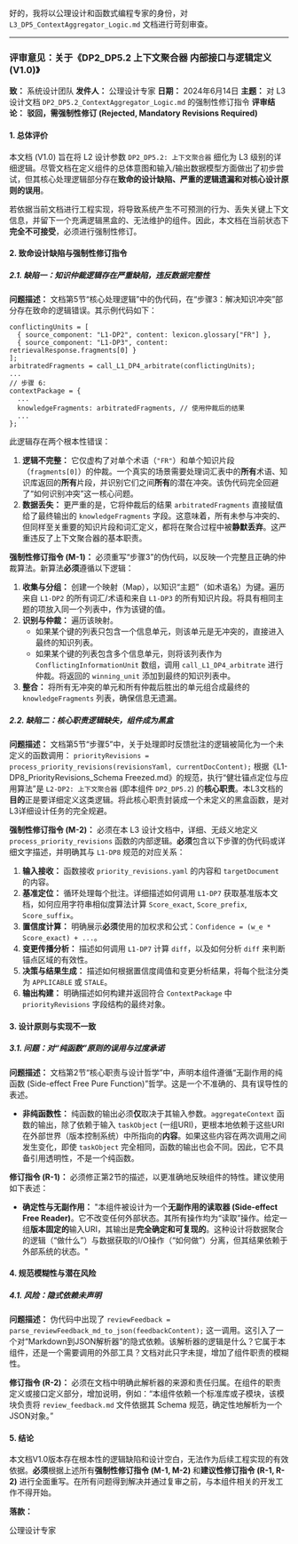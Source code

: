 好的，我将以公理设计和函数式编程专家的身份，对 `L3_DP5_ContextAggregator_Logic.md` 文档进行苛刻审查。

---

### **评审意见：关于《DP2_DP5.2 上下文聚合器 内部接口与逻辑定义 (V1.0)》**

**致：** 系统设计团队
**发件人：** 公理设计专家
**日期：** 2024年6月14日
**主题：** 对 L3 设计文档 `DP2_DP5.2_ContextAggregator_Logic.md` 的强制性修订指令
**评审结论：** **驳回，需强制性修订 (Rejected, Mandatory Revisions Required)**

#### **1. 总体评价**

本文档 (V1.0) 旨在将 L2 设计参数 `DP2_DP5.2: 上下文聚合器` 细化为 L3 级别的详细逻辑。尽管文档在定义组件的总体意图和输入/输出数据模型方面做出了初步尝试，但其核心处理逻辑部分存在**致命的设计缺陷、严重的逻辑遗漏和对核心设计原则的误用**。

若依据当前文档进行工程实现，将导致系统产生不可预测的行为、丢失关键上下文信息，并留下一个充满逻辑黑盒的、无法维护的组件。因此，本文档在当前状态下**完全不可接受**，必须进行强制性修订。

#### **2. 致命设计缺陷与强制性修订指令**

##### **2.1. 缺陷一：知识仲裁逻辑存在严重缺陷，违反数据完整性**

**问题描述：**
文档第5节“核心处理逻辑”中的伪代码，在“步骤3：解决知识冲突”部分存在致命的逻辑错误。其示例代码如下：
```
conflictingUnits = [
  { source_component: "L1-DP2", content: lexicon.glossary["FR"] },
  { source_component: "L1-DP3", content: retrievalResponse.fragments[0] }
];
arbitratedFragments = call_L1_DP4_arbitrate(conflictingUnits);
...
// 步骤 6:
contextPackage = {
  ...
  knowledgeFragments: arbitratedFragments, // 使用仲裁后的结果
  ...
};
```
此逻辑存在两个根本性错误：
1.  **逻辑不完整：** 它仅虚构了对单个术语（`"FR"`）和单个知识片段（`fragments[0]`）的仲裁。一个真实的场景需要处理词汇表中的**所有**术语、知识库返回的**所有**片段，并识别它们之间**所有**的潜在冲突。该伪代码完全回避了“如何识别冲突”这一核心问题。
2.  **数据丢失：** 更严重的是，它将仲裁后的结果 `arbitratedFragments` 直接赋值给了最终输出的 `knowledgeFragments` 字段。这意味着，所有未参与冲突的、但同样至关重要的知识片段和词汇定义，都将在聚合过程中被**静默丢弃**。这严重违反了上下文聚合器的基本职责。

**强制性修订指令 (M-1)：**
必须重写“步骤3”的伪代码，以反映一个完整且正确的仲裁算法。新算法**必须**遵循以下逻辑：
1.  **收集与分组：** 创建一个映射（Map），以知识“主题”（如术语名）为键。遍历来自 `L1-DP2` 的所有词汇/术语和来自 `L1-DP3` 的所有知识片段。将具有相同主题的项放入同一个列表中，作为该键的值。
2.  **识别与仲裁：** 遍历该映射。
    *   如果某个键的列表只包含一个信息单元，则该单元是无冲突的，直接进入最终的知识列表。
    *   如果某个键的列表包含多个信息单元，则将该列表作为 `ConflictingInformationUnit` 数组，调用 `call_L1_DP4_arbitrate` 进行仲裁。将返回的 `winning_unit` 添加到最终的知识列表中。
3.  **整合：** 将所有无冲突的单元和所有仲裁后胜出的单元组合成最终的 `knowledgeFragments` 列表，确保信息无遗漏。

##### **2.2. 缺陷二：核心职责逻辑缺失，组件成为黑盒**

**问题描述：**
文档第5节“步骤5”中，关于处理即时反馈批注的逻辑被简化为一个未定义的函数调用：
`priorityRevisions = process_priority_revisions(revisionsYaml, currentDocContent);`
根据《L1-DP8_PriorityRevisions_Schema Freezed.md》的规范，执行“健壮锚点定位与应用算法”是 `L2-DP2: 上下文聚合器` (即本组件 `DP2_DP5.2`) 的**核心职责**。本L3文档的**目的**正是要详细定义这类逻辑。将此核心职责封装成一个未定义的黑盒函数，是对L3详细设计任务的完全规避。

**强制性修订指令 (M-2)：**
必须在本 L3 设计文档中，详细、无歧义地定义 `process_priority_revisions` 函数的内部逻辑。**必须**包含以下步骤的伪代码或详细文字描述，并明确其与 `L1-DP8` 规范的对应关系：
1.  **输入接收：** 函数接收 `priority_revisions.yaml` 的内容和 `targetDocument` 的内容。
2.  **基准定位：** 循环处理每个批注。详细描述如何调用 `L1-DP7` 获取基准版本文档，如何应用字符串相似度算法计算 `Score_exact`, `Score_prefix`, `Score_suffix`。
3.  **置信度计算：** 明确展示**必须**使用的加权求和公式：`Confidence = (w_e * Score_exact) + ...`。
4.  **变更传播分析：** 描述如何调用 `L1-DP7` 计算 `diff`，以及如何分析 `diff` 来判断锚点区域的有效性。
5.  **决策与结果生成：** 描述如何根据置信度阈值和变更分析结果，将每个批注分类为 `APPLICABLE` 或 `STALE`。
6.  **输出构建：** 明确描述如何构建并返回符合 `ContextPackage` 中 `priorityRevisions` 字段结构的最终对象。

#### **3. 设计原则与实现不一致**

##### **3.1. 问题：对“纯函数”原则的误用与过度承诺**

**问题描述：**
文档第2节“核心职责与设计哲学”中，声明本组件遵循“无副作用的纯函数 (Side-effect Free Pure Function)”哲学。这是一个不准确的、具有误导性的表述。
*   **非纯函数性：** 纯函数的输出必须**仅**取决于其输入参数。`aggregateContext` 函数的输出，除了依赖于输入 `taskObject` (一组URI)，更根本地依赖于这些URI在外部世界（版本控制系统）中所指向的**内容**。如果这些内容在两次调用之间发生变化，即使 `taskObject` 完全相同，函数的输出也会不同。因此，它不具备引用透明性，不是一个纯函数。

**修订指令 (R-1)：**
必须修正第2节的描述，以更准确地反映组件的特性。建议使用如下表述：
*   **确定性与无副作用：** "本组件被设计为一个**无副作用的读取器 (Side-effect Free Reader)**。它不改变任何外部状态。其所有操作均为“读取”操作。给定一组**版本固定的**输入URI，其输出是**完全确定和可复现的**。这种设计将数据聚合的逻辑（“做什么”）与数据获取的I/O操作（“如何做”）分离，但其结果依赖于外部系统的状态。"

#### **4. 规范模糊性与潜在风险**

##### **4.1. 风险：隐式依赖未声明**

**问题描述：**
伪代码中出现了 `reviewFeedback = parse_reviewFeedback_md_to_json(feedbackContent);` 这一调用。这引入了一个对“Markdown到JSON解析器”的隐式依赖。该解析器的逻辑是什么？它属于本组件，还是一个需要调用的外部工具？文档对此只字未提，增加了组件职责的模糊性。

**修订指令 (R-2)：**
必须在文档中明确此解析器的来源和责任归属。在组件的职责定义或接口定义部分，增加说明，例如：“本组件依赖一个标准库或子模块，该模块负责将 `review_feedback.md` 文件依据其 Schema 规范，确定性地解析为一个JSON对象。”

#### **5. 结论**

本文档V1.0版本存在根本性的逻辑缺陷和设计空白，无法作为后续工程实现的有效依据。**必须**根据上述所有**强制性修订指令 (M-1, M-2)** 和**建议性修订指令 (R-1, R-2)** 进行全面重写。在所有问题得到解决并通过复审之前，与本组件相关的开发工作不得开始。

**落款：**

公理设计专家